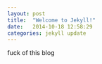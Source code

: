 ```yaml
---
layout: post
title:  "Welcome to Jekyll!"
date:   2014-10-18 12:58:29
categories: jekyll update
---
```

fuck of this blog